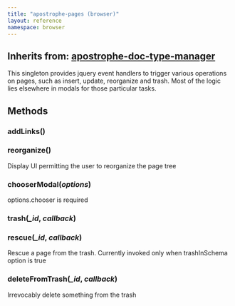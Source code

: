```yaml
---
title: "apostrophe-pages (browser)"
layout: reference
namespace: browser
---
```

## Inherits from: [apostrophe-doc-type-manager](../apostrophe-doc-type-manager/browser-apostrophe-doc-type-manager.html)
This singleton provides jquery event handlers to trigger various operations
on pages, such as insert, update, reorganize and trash. Most of the logic
lies elsewhere in modals for those particular tasks.


## Methods
### addLinks()

### reorganize()
Display UI permitting the user to reorganize the page tree
### chooserModal(*options*)
options.chooser is required
### trash(*_id*, *callback*)

### rescue(*_id*, *callback*)
Rescue a page from the trash. Currently invoked
only when trashInSchema option is true
### deleteFromTrash(*_id*, *callback*)
Irrevocably delete something from the trash
